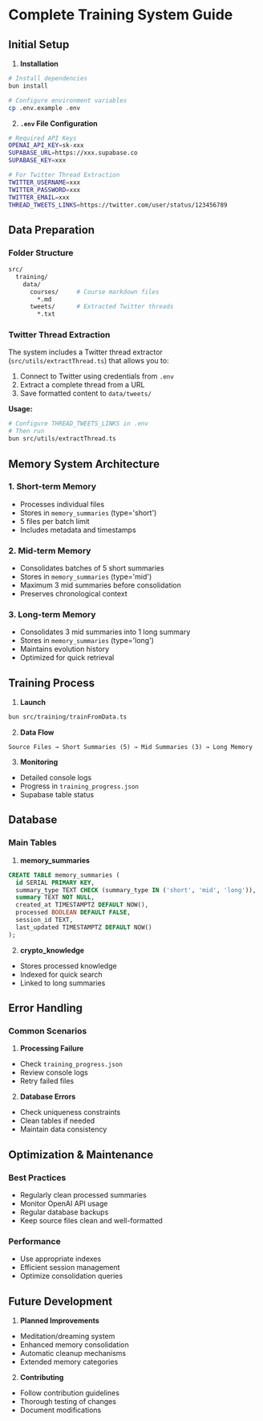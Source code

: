 # Complete Training System Guide

## Initial Setup

1. **Installation**
````bash
# Install dependencies
bun install

# Configure environment variables
cp .env.example .env
````

2. **`.env` File Configuration**
````bash
# Required API Keys
OPENAI_API_KEY=sk-xxx
SUPABASE_URL=https://xxx.supabase.co
SUPABASE_KEY=xxx

# For Twitter Thread Extraction
TWITTER_USERNAME=xxx
TWITTER_PASSWORD=xxx 
TWITTER_EMAIL=xxx
THREAD_TWEETS_LINKS=https://twitter.com/user/status/123456789
````

## Data Preparation

### Folder Structure
````bash
src/
  training/
    data/
      courses/     # Course markdown files
        *.md
      tweets/      # Extracted Twitter threads
        *.txt
````

### Twitter Thread Extraction

The system includes a Twitter thread extractor (`src/utils/extractThread.ts`) that allows you to:

1. Connect to Twitter using credentials from `.env`
2. Extract a complete thread from a URL
3. Save formatted content to `data/tweets/`

**Usage:**
````bash
# Configure THREAD_TWEETS_LINKS in .env
# Then run
bun src/utils/extractThread.ts
````

## Memory System Architecture

### 1. Short-term Memory
- Processes individual files
- Stores in `memory_summaries` (type='short')
- 5 files per batch limit
- Includes metadata and timestamps

### 2. Mid-term Memory
- Consolidates batches of 5 short summaries
- Stores in `memory_summaries` (type='mid')
- Maximum 3 mid summaries before consolidation
- Preserves chronological context

### 3. Long-term Memory
- Consolidates 3 mid summaries into 1 long summary
- Stores in `memory_summaries` (type='long')
- Maintains evolution history
- Optimized for quick retrieval

## Training Process

1. **Launch**
````bash
bun src/training/trainFromData.ts
````

2. **Data Flow**
````
Source Files → Short Summaries (5) → Mid Summaries (3) → Long Memory
````

3. **Monitoring**
- Detailed console logs
- Progress in `training_progress.json`
- Supabase table status

## Database

### Main Tables

1. **memory_summaries**
````sql
CREATE TABLE memory_summaries (
  id SERIAL PRIMARY KEY,
  summary_type TEXT CHECK (summary_type IN ('short', 'mid', 'long')),
  summary TEXT NOT NULL,
  created_at TIMESTAMPTZ DEFAULT NOW(),
  processed BOOLEAN DEFAULT FALSE,
  session_id TEXT,
  last_updated TIMESTAMPTZ DEFAULT NOW()
);
````

2. **crypto_knowledge**
- Stores processed knowledge
- Indexed for quick search
- Linked to long summaries

## Error Handling

### Common Scenarios

1. **Processing Failure**
- Check `training_progress.json`
- Review console logs
- Retry failed files

2. **Database Errors**
- Check uniqueness constraints
- Clean tables if needed
- Maintain data consistency

## Optimization & Maintenance

### Best Practices
- Regularly clean processed summaries
- Monitor OpenAI API usage
- Regular database backups
- Keep source files clean and well-formatted

### Performance
- Use appropriate indexes
- Efficient session management
- Optimize consolidation queries

## Future Development

1. **Planned Improvements**
- Meditation/dreaming system
- Enhanced memory consolidation
- Automatic cleanup mechanisms
- Extended memory categories

2. **Contributing**
- Follow contribution guidelines
- Thorough testing of changes
- Document modifications
